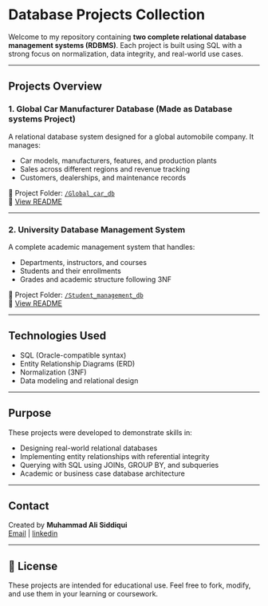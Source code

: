 #  Database Projects Collection

Welcome to my repository containing **two complete relational database management systems (RDBMS)**. Each project is built using SQL with a strong focus on normalization, data integrity, and real-world use cases.

---

##  Projects Overview

### 1. Global Car Manufacturer Database  (Made as Database systems Project)
A relational database system designed for a global automobile company. It manages:

- Car models, manufacturers, features, and production plants  
- Sales across different regions and revenue tracking  
- Customers, dealerships, and maintenance records  

📂 Project Folder: [`/Global_car_db`](./Global_car_db)  
📄 [View README](./Global_car_db/readme.md)

---

### 2.  University Database Management System  
A complete academic management system that handles:

- Departments, instructors, and courses  
- Students and their enrollments  
- Grades and academic structure following 3NF  

📂 Project Folder: [`/Student_management_db`](./Student_management_db)  
📄 [View README](./Student_management_db/readme.md)

---

##  Technologies Used

- SQL (Oracle-compatible syntax)  
- Entity Relationship Diagrams (ERD)  
- Normalization (3NF)  
- Data modeling and relational design  

---

##  Purpose

These projects were developed to demonstrate skills in:

- Designing real-world relational databases  
- Implementing entity relationships with referential integrity  
- Querying with SQL using JOINs, GROUP BY, and subqueries  
- Academic or business case database architecture

---

##  Contact

Created by **Muhammad Ali Siddiqui**  
[Email](itsalibro9@gmail.com) | [linkedin](https://linkedin.com/in/alibro005)

---

## 📄 License

These projects are intended for educational use. Feel free to fork, modify, and use them in your learning or coursework.
